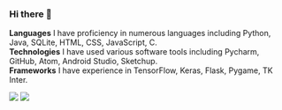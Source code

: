 ### Hi there 👋

<!--
**RohanPhadnis/RohanPhadnis** is a ✨ _special_ ✨ repository because its `README.md` (this file) appears on your GitHub profile.

Here are some ideas to get you started:

- 🔭 I’m currently working on ...
- 🌱 I’m currently learning ...
- 👯 I’m looking to collaborate on ...
- 🤔 I’m looking for help with ...
- 💬 Ask me about ...
- 📫 How to reach me: ...
- 😄 Pronouns: ...
- ⚡ Fun fact: ...
-->

<strong>Languages</strong> I have proficiency in numerous languages including Python, Java, SQLite, HTML, CSS, JavaScript, C.<br>
<strong>Technologies</strong> I have used various software tools including Pycharm, GitHub, Atom, Android Studio, Sketchup.<br>
<strong>Frameworks</strong> I have experience in TensorFlow, Keras, Flask, Pygame, TK Inter.<br>

<img src="https://github-readme-stats.vercel.app/api?username=RohanPhadnis&show_icons=true">
<img src="https://github-readme-stats.vercel.app/api/top-langs/?username=RohanPhadnis&show_icons=true&layout=compact&hide=processing&langs_count=8">
